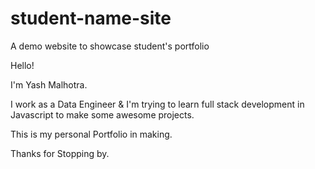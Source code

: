 # student-name-site
A demo website to showcase student's portfolio

Hello!

I'm Yash Malhotra.

I work as a Data Engineer & I'm trying to learn full stack development in Javascript to make some awesome projects.

This is my personal Portfolio in making.

Thanks for Stopping by.
